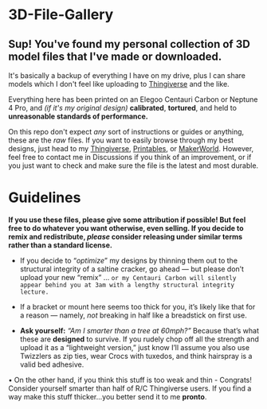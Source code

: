 # 3D-File-Gallery
Sup! You've found my personal collection of 3D model files that I've made or downloaded.
-----------------
It's basically a backup of everything I have on my drive, plus I can share models which I don't feel like uploading to [Thingiverse](https://www.thingiverse.com/techmagic3d/designs) and the like.

Everything here has been printed on an Elegoo Centauri Carbon or Neptune 4 Pro, and *(if it's my original design)* **calibrated**, **tortured**, and held to **unreasonable standards of performance.**

On this repo don't expect *any* sort of instructions or guides or anything, these are the *raw* files. If you want to easily browse through my best designs, just head to my [Thingiverse](https://www.thingiverse.com/techmagic3d/designs), [Printables](https://www.printables.com/@TechMagic3D), or [MakerWorld](https://makerworld.com/en/@TechMagic3D/upload). However, feel free to contact me in Discussions if you think of an improvement, or if you just want to check and make sure the file is the latest and most durable.

# Guidelines

**If you use these files, please give some attribution if possible! But feel free to do whatever you want otherwise, even selling. If you decide to remix and redistribute, _please_ consider releasing under similar terms rather than a standard license.**

- If you decide to “*optimize*” my designs by thinning them out to the structural integrity of a saltine cracker, go ahead — but please don’t upload your new “remix” ... `or my Centauri Carbon will silently appear behind you at 3am with a lengthy structural integrity lecture.`

- If a bracket or mount here seems too thick for you, it’s likely like that for a reason — namely, *not* breaking in half like a breadstick on first use. 

- **Ask yourself:** *“Am I smarter than a tree at 60mph?”* Because that’s what these are **designed** to survive. If you rudely chop off all the strength and upload it as a “lightweight version,” just know I’ll assume you also use Twizzlers as zip ties, wear Crocs with tuxedos, and think hairspray is a valid bed adhesive. 

• On the other hand, if you think this stuff is too weak and thin - Congrats! Consider yourself smarter than half of R/C Thingiverse users. If you find a way make this stuff thicker...you better send it to me **pronto**.

